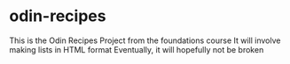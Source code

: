 # odin-recipes
This is the Odin Recipes Project from the foundations course
It will involve making lists in HTML format
Eventually, it will hopefully not be broken